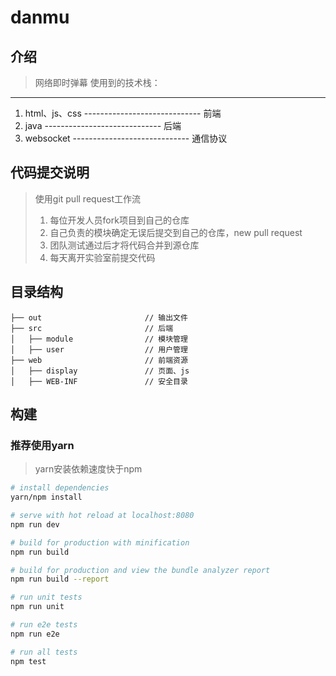 ﻿# danmu

## 介绍
> 网络即时弹幕
> 使用到的技术栈：

----------
 1. html、js、css -----------------------------  前端
 2. java -----------------------------  后端
 3. websocket -----------------------------  通信协议

## **代码提交说明**
> 使用git pull request工作流
> 1. 每位开发人员fork项目到自己的仓库
> 2. 自己负责的模块确定无误后提交到自己的仓库，new pull request
> 3. 团队测试通过后才将代码合并到源仓库
> 4. 每天离开实验室前提交代码

## 目录结构
```shell
├── out                       // 输出文件
├── src                       // 后端
│   ├── module                // 模块管理
│   ├── user                  // 用户管理
├── web                       // 前端资源
│   ├── display               // 页面、js
│   ├── WEB-INF               // 安全目录
```

## 构建
### 推荐使用yarn
> yarn安装依赖速度快于npm
``` bash
# install dependencies
yarn/npm install

# serve with hot reload at localhost:8080
npm run dev

# build for production with minification
npm run build

# build for production and view the bundle analyzer report
npm run build --report

# run unit tests
npm run unit

# run e2e tests
npm run e2e

# run all tests
npm test
```